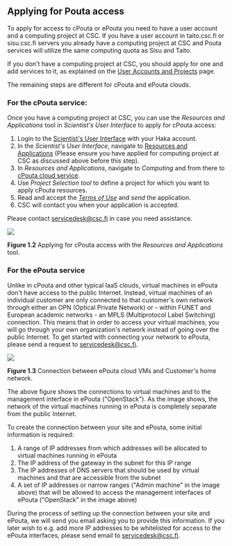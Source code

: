 ## Applying for Pouta access

To  apply for  access to  cPouta or  ePouta you  need to  have a  user
account and a computing project at CSC.  If you have a user account in
taito.csc.fi  or  sisu.csc.fi servers  you  already  have a  computing
project  at CSC  and Pouta  services will  utilize the  same computing
quota as Sisu and Taito.

If you don't have a computing project at CSC, you should apply for one
and  add services  to  it,  as explained  on  the  [User Accounts and
Projects] page.

The remaining steps are different for cPouta and ePouta clouds.

### For the cPouta service:

Once you have  a computing project at CSC, you  can use the *Resources
and Applications*  tool in *Scientist's  User Interface* to  apply for
cPouta access:

1.  Login to the [Scientist's User Interface] with your Haka account.
2.   In   the   *Scientist's   User  Interface*,   navigate   to   <a
    href="https://sui.csc.fi/group/sui/resources-and-applications/"
    class="external-link">Resources    and    Applications</a> (Please
    ensure you have applied for  computing project at CSC as discussed
    above before this step).
3.  In *Resources and Applications*,  navigate to *Computing* and from
    there                             to                            <a
    href="%20https://sui.csc.fi/group/sui/resources-and-applications/-/applications/cpouta/"
    class="external-link">cPouta cloud service</a>.
4.  Use  *Project Selection tool*  to define  a project for  which you
    want to apply cPouta resources.
5.  Read and accept the *[Terms of Use]* and *send* the application.
6.  CSC will contact you when your application is accepted.

Please        contact       <a        href="mailto:servicedesk@csc.fi"
class="external-link">servicedesk@csc.fi</a> in    case    you    need
assistance.

![][1]

**Figure  1.2** Applying  for cPouta  access with  the *Resources  and
Applications* tool.

### For the ePouta service

Unlike in  cPouta and other  typical IaaS clouds, virtual  machines in
ePouta don't  have access  to  the public  Internet. Instead,  virtual
machines  of  an  individual  customer  are  only  connected  to  that
customer's own network through either an OPN (Optical Private Network)
or  -  within   FUNET  and  European  academic  networks   -  an  MPLS
(Multiprotocol Label  Switching) connection. This means  that in order
to  access  your  virtual  machines,  you will  go  through  your  own
organization's network instead  of going over the  public Internet. To
get  started with  connecting your  network to  ePouta, please  send a
request to <servicedesk@csc.fi>.

![][2]

**Figure 1.3** Connection between ePouta cloud VMs and Customer's home
network.

The above figure shows the connections  to virtual machines and to the
management interface in ePouta ("OpenStack").  As the image shows, the
network  of  the virtual  machines  running  in ePouta  is  completely
separate from the public Internet.

To create  the connection between  your site and ePouta,  some initial
information is required:

1.  A range of IP addresses  from which addresses will be allocated to
    virtual machines running in ePouta
2.  The IP address of the gateway in the subnet for this IP range
3.  The  IP addresses of  DNS servers that  should be used  by virtual
    machines and that are accessible from the subnet
4.  A  set of IP  addresses or narrow  ranges ("Admin machine"  in the
    image  above)  that  will  be allowed  to  access  the  management
    interfaces of ePouta ("OpenStack" in the image above)

During the process of setting up  the connection between your site and
ePouta, we will send you email asking you to provide this information.
If you later wish to e.g. add  more IP addresses to be whitelisted for
access   to   the   ePouta    interfaces,   please   send   email   to
<servicedesk@csc.fi>.

  [User Accounts and Projects]: https://research.csc.fi/accounts-and-projects
  [Scientist's User Interface]: https://sui.csc.fi
  [Terms of Use]: https://research.csc.fi/pouta-user-policy
  [1]: https://research.csc.fi/documents/48467/84606/pouta_application.jpg/03a37fe8-8644-4e44-b791-797b2b0d56df?t=1465368539210
  [2]: https://research.csc.fi/documents/48467/294956/epouta-connection.png/4cc1fb43-8f47-403d-b592-9437f6cfdc2f?t=1512632975412
